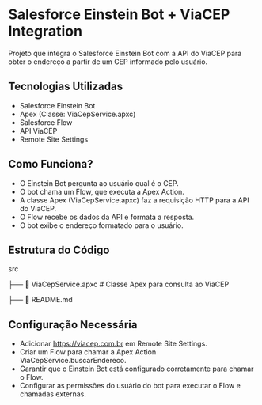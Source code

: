 # Salesforce Einstein Bot + ViaCEP Integration

Projeto que integra o Salesforce Einstein Bot com a API do ViaCEP para obter o endereço a partir de um CEP informado pelo usuário.

## Tecnologias Utilizadas
- Salesforce Einstein Bot
- Apex (Classe: ViaCepService.apxc)
- Salesforce Flow
- API ViaCEP
- Remote Site Settings

## Como Funciona?
- O Einstein Bot pergunta ao usuário qual é o CEP.
- O bot chama um Flow, que executa a Apex Action.
- A classe Apex (ViaCepService.apxc) faz a requisição HTTP para a API do ViaCEP.
- O Flow recebe os dados da API e formata a resposta.
- O bot exibe o endereço formatado para o usuário.

## Estrutura do Código
src

├── 📜 ViaCepService.apxc   # Classe Apex para consulta ao ViaCEP

├── 📜 README.md            

## Configuração Necessária
- Adicionar https://viacep.com.br em Remote Site Settings.
- Criar um Flow para chamar a Apex Action ViaCepService.buscarEndereco.
- Garantir que o Einstein Bot está configurado corretamente para chamar o Flow.
- Configurar as permissões do usuário do bot para executar o Flow e chamadas externas.
